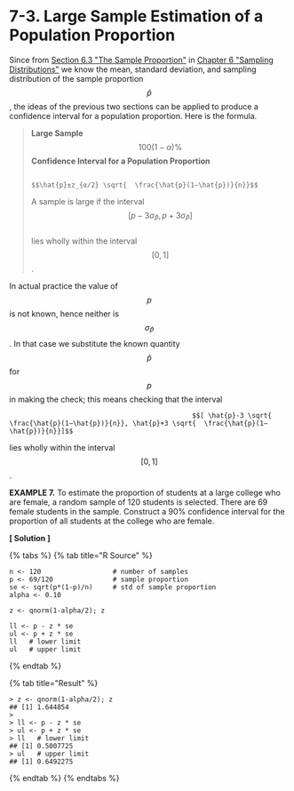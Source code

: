 # 7-3. Large Sample Estimation of a Population Proportion

Since from [Section 6.3 "The Sample Proportion"](https://saylordotorg.github.io/text_introductory-statistics/fwk-shafer-ch06_s03#fwk-shafer-ch06_s03) in [Chapter 6 "Sampling Distributions"](https://saylordotorg.github.io/text_introductory-statistics/s10-sampling-distributions.html) we know the mean, standard deviation, and sampling distribution of the sample proportion $$\hat{p}$$ , the ideas of the previous two sections can be applied to produce a confidence interval for a population proportion. Here is the formula.

> **Large Sample** $$100(1−α)\%$$ **Confidence Interval for a Population Proportion**   
>
>
>                                                             $$\hat{p}±z_{α∕2} \sqrt{  \frac{\hat{p}(1−\hat{p})}{n}}$$ 
>
> A sample is large if the interval   
>                                                          $$[p−3 σ_\hat{P}, p+3 σ_\hat{P}]$$   
> lies wholly within the interval $$[0,1]$$ .

In actual practice the value of $$p$$ is not known, hence neither is $$σ_\hat{P}$$ . In that case we substitute the known quantity $$\hat{p}$$ for $$p$$ in making the check; this means checking that the interval

                                                  $$[ \hat{p}-3 \sqrt{  \frac{\hat{p}(1−\hat{p})}{n}}, \hat{p}+3 \sqrt{  \frac{\hat{p}(1−\hat{p})}{n}}]$$ 

lies wholly within the interval $$[0,1]$$ .

**EXAMPLE 7.** To estimate the proportion of students at a large college who are female, a random sample of 120 students is selected. There are 69 female students in the sample. Construct a 90% confidence interval for the proportion of all students at the college who are female.

**\[ Solution \]**

{% tabs %}
{% tab title="R Source" %}
```text
n <- 120                  # number of samples
p <- 69/120               # sample proportion
se <- sqrt(p*(1-p)/n)     # std of sample proportion
alpha <- 0.10

z <- qnorm(1-alpha/2); z

ll <- p - z * se
ul <- p + z * se
ll   # lower limit
ul   # upper limit
```
{% endtab %}

{% tab title="Result" %}
```text
> z <- qnorm(1-alpha/2); z
## [1] 1.644854
> 
> ll <- p - z * se
> ul <- p + z * se
> ll   # lower limit
## [1] 0.5007725
> ul   # upper limit
## [1] 0.6492275
```
{% endtab %}
{% endtabs %}

